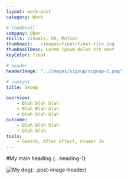 ```yaml
---
layout: work-post
category: Work

# thumbnail
company: Uber
skills: Visuals, UX, Motion
thumbnail: ../images/final/final-tile.png
thumbnailDesc: Lorem ipsum dolor sit amet
keyColor: final

# header
headerImage: "../images/signup/signup-1.png"

# content
title: Skoop

overview:
    - Blah blah blah
    - Blah Blah blah
    - blah blah blah
outcome:
    - Blah Blah blah
    - blah blah
tools:
    - Sketch, After Effect, Framer JS
---
```


#My main heading
{: .heading-1}

![My dog](../images/signup/signup-1.png){: .post-image-header}
